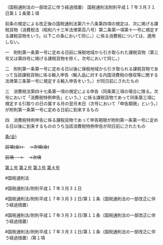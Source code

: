 （国税通則法の一部改正に伴う経過措置）
国税通則法附則平成１７年３月３１日第１１条第１項

前条の規定による改正後の国税通則法第六十八条第四項の規定は、次に掲げる課税貨物（消費税法（昭和六十三年法律第百八号）第二条第一項第十一号に規定する課税貨物をいう。以下この条において同じ。）に係る消費税については、適用しない。

一　附則第一条第一号に定める日前に保税地域から引き取られた課税貨物（第三号又は第四号に掲げる課税貨物を除く。次号において同じ。）

二　附則第一条第一号に定める日以後に保税地域から引き取られる課税貨物であって当該課税貨物に係る輸入申告（輸入品に対する内国消費税の徴収等に関する法律第三条第一号に規定する輸入申告をいう。）が同日前にされたもの

三　消費税法第四十七条第一項の規定による申告（同条第三項の場合に限る。次号において「消費税特例申告」という。）に係る課税貨物であって同条第三項に規定する引取りの日の属する月の翌月末日（次号において「申告期限」という。）が附則第一条第一号に定める日前に到来するもの

四　消費税特例申告に係る課税貨物であって申告期限が附則第一条第一号に定める日以後に到来するもののうち当該消費税特例申告が同日前にされたもの

[条(全)](国税通則法＿＿＿＿附則平成１７年３月３１日第１１条_.md)

~~前項(全)←~~　~~→次項(全)~~

~~前項 　 ←~~　~~→次項~~

[第１号](国税通則法＿＿＿＿附則平成１７年３月３１日第１１条第１項第１号.md)  [第２号](国税通則法＿＿＿＿附則平成１７年３月３１日第１１条第１項第２号.md)  [第３号](国税通則法＿＿＿＿附則平成１７年３月３１日第１１条第１項第３号.md)  [第４号](国税通則法＿＿＿＿附則平成１７年３月３１日第１１条第１項第４号.md)  

#国税通則法

#国税通則法/附則平成１７年３月３１日

#国税通則法/附則平成１７年３月３１日/第１１条（国税通則法の一部改正に伴う経過措置）

#国税通則法/附則平成１７年３月３１日/第１１条（国税通則法の一部改正に伴う経過措置）

#国税通則法/附則平成１７年３月３１日/第１１条（国税通則法の一部改正に伴う経過措置）/第１項

